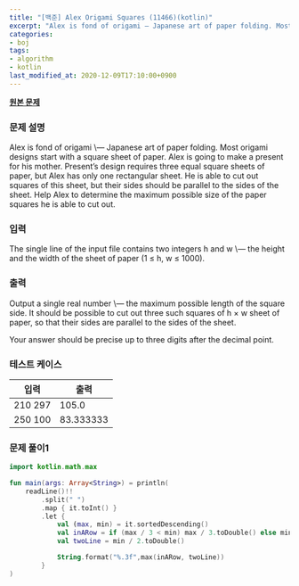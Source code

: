 ```yaml
---
title: "[백준] Alex Origami Squares (11466)(kotlin)"
excerpt: "Alex is fond of origami — Japanese art of paper folding. Most origami designs start with a square sheet of paper. Alex is going to make a present for his mother. Present’s design requires three equal square sheets of paper, but Alex has only one rectangular sheet. He is able to cut out squares of this sheet, but their sides should be parallel to the sides of the sheet. Help Alex to determine the maximum possible size of the paper squares he is able to cut out."
categories:
- boj
tags:
- algorithm
- kotlin
last_modified_at: 2020-12-09T17:10:00+0900
---
```


**[원본 문제](https://www.acmicpc.net/problem/11466)**

### 문제 설명

Alex is fond of origami \— Japanese art of paper folding. Most origami designs start with a square sheet of paper. Alex is going to make a present for his mother. Present’s design requires three equal square sheets of paper, but Alex has only one rectangular sheet. He is able to cut out squares of this sheet, but their sides should be parallel to the sides of the sheet. Help Alex to determine the maximum possible size of the paper squares he is able to cut out.

### 입력

The single line of the input file contains two integers h and w \— the height and the width of the sheet of paper (1 ≤ h, w ≤ 1000).

### 출력

Output a single real number \— the maximum possible length of the square side. It should be possible to cut out three such squares of h × w sheet of paper, so that their sides are parallel to the sides of the sheet.

Your answer should be precise up to three digits after the decimal point.

### 테스트 케이스

|입력|출력|
|-----|-----|
|210 297|105.0|
|250 100|83.333333|

### 문제 풀이1 
```kotlin
import kotlin.math.max

fun main(args: Array<String>) = println(
    readLine()!!
        .split(" ")
        .map { it.toInt() }
        .let {
            val (max, min) = it.sortedDescending()
            val inARow = if (max / 3 < min) max / 3.toDouble() else min.toDouble()
            val twoLine = min / 2.toDouble()

            String.format("%.3f",max(inARow, twoLine))
        }
)
```